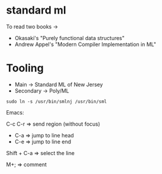 # standard ml

To read two books -> 
+ Okasaki's "Purely functional data structures"
+ Andrew Appel's "Modern Compiler Implementation in ML"


# Tooling

* Main -> Standard ML of New Jersey
* Secondary -> Poly/ML

`sudo ln -s /usr/bin/smlnj /usr/bin/sml`

Emacs:

C-c C-r => send region (without focus)

* C-a => jump to line head
* C-e => jump to line end

Shift + C-a => select the line

M+; => comment